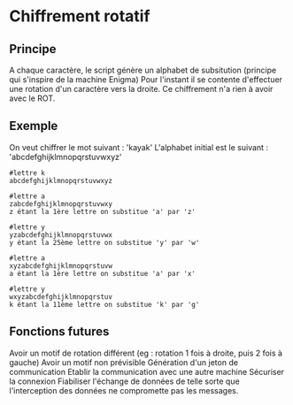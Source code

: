 Chiffrement rotatif
===

Principe
---
A chaque caractère, le script génère un alphabet de subsitution (principe qui s'inspire de la machine Enigma)
Pour l'instant il se contente d'effectuer une rotation d'un caractère vers la droite. Ce chiffrement n'a rien à avoir avec le ROT.


Exemple
---

On veut chiffrer le mot suivant : 'kayak'
L'alphabet initial est le suivant : 'abcdefghijklmnopqrstuvwxyz'


```code
#lettre k
abcdefghijklmnopqrstuvwxyz

#lettre a
zabcdefghijklmnopqrstuvwxy
z étant la 1ère lettre on substitue 'a' par 'z'

#lettre y
yzabcdefghijklmnopqrstuvwx
y étant la 25ème lettre on substitue 'y' par 'w'

#lettre a
xyzabcdefghijklmnopqrstuvw
a étant la 1ère lettre on substitue 'a' par 'x'

#lettre y
wxyzabcdefghijklmnopqrstuv
k étant la 11ème lettre on substitue 'k' par 'g'

```

Fonctions futures
---

Avoir un motif de rotation différent (eg : rotation 1 fois à droite, puis 2 fois à gauche)
Avoir un motif non prévisible 
Génération d'un jeton de communication
Etablir la communication avec une autre machine
Sécuriser la connexion
Fiabiliser l'échange de données de telle sorte que l'interception des données ne compromette pas les messages.
